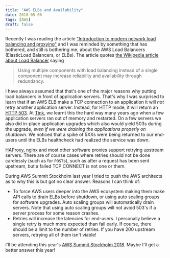 ```yaml
---
title: "AWS ELBs and Availability"
date: 2018-05-06
tags: [AWS]
draft: false
---
```

Recently I was reading the article ["Introduction to modern network load
balancing and
proxying"](https://blog.envoyproxy.io/introduction-to-modern-network-load-balancing-and-proxying-a57f6ff80236)
and I was reminded by something that has bothered, and still is bothering me,
about the AWS Load Balancers (ElasticLoad Balancers, or ELBs).  The article
quotes [the Wikipedia article about Load
Balancer](https://en.wikipedia.org/wiki/Load_balancing_%28computing%29) saying

> Using multiple components with load balancing instead of a single component
> may increase reliability and availability through redundancy.

I have always assumed that that's one of the major reasons why putting load
balancers in front of application servers. That's why I was surprised to learn
that if an AWS ELB make a TCP connection to an application it will _not_ retry
another application server. Instead, for HTTP mode, it will return an [HTTP
503](https://httpstatuses.com/503). At [Tink](https://www.tink.se/), we learnt
this the hard way many years ago when a few application servers ran out of
memory and restarted. On a few servers we also did in-place application
upgrades which also would yield 503s during the upgrade, _even if we were
draining the applications properly on shutdown_. We noticed that a spike of
5XXs were being returned to our end-users until the ELBs healthcheck had
realized the service was down.

[HAProxy](http://www.haproxy.org/), [nginx](https://www.nginx.com/) and most
other software proxies support retrying upstream servers. There are of course
cases where retries should not be done carelessly (such as for `POST`s), such
as after a request has been sent upstream, but a failed TCP CONNECT is not one
or them.

During AWS Summit Stockholm last year I tried to push the AWS architects as to
why this is but got no clear answer. Reasons I can think of:

 * To force AWS users deeper into the AWS ecosystem making them make API calls
   to drain ELBs before shutdown, or using auto scaling groups for software
   upgrades. Auto scaling groups will automatically drain servers. Note that
   using auto scaling groups will not avoid 503's if a server process for some
   reason crashes.
 * Retries will increase the latencies for end-users. I personally believe a
   single retry is much more expected than fail early. If course, there should
   be a limit to the number of retries. If you have 200 upstream servers,
   retrying all of them isn't viable!

I'll be attending this year's [AWS Summit Stockholm
2018](https://aws.amazon.com/summits/Stockholm-2018/). Maybe I'll get a better
answer this year!
